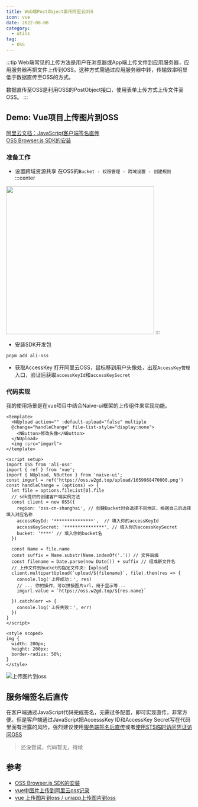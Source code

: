 ```yaml
---
title: Web端PostObject直传阿里云OSS
icon: vue
date: 2022-08-08
category:
  - utils
tag:
  - OSS
---
```

:::tip
Web端常见的上传方法是用户在浏览器或App端上传文件到应用服务器，应用服务器再把文件上传到OSS。这种方式需通过应用服务器中转，传输效率明显低于数据直传至OSS的方式。

数据直传至OSS是利用OSS的PostObject接口，使用表单上传方式上传文件至OSS。
:::


## Demo: Vue项目上传图片到OSS

[阿里云文档：JavaScript客户端签名直传](https://help.aliyun.com/document_detail/31925.htm?spm=a2c4g.11186623.0.0.4e5f43d3YpqQOt#concept-frd-4gy-5db)  
[OSS Browser.js SDK的安装](https://help.aliyun.com/document_detail/64041.html?spm=a2c4g.11186623.6.1028.70652f08sBl5jq)

### 准备工作
- 设置跨域资源共享
在OSS的`Bucket - 权限管理 - 跨域设置 - 创建规则`
:::center
<img src="https://oss.w2gd.top/blog/20220808231525.png" style="height:400px;"/>
:::

- 安装SDK开发包
```
pnpm add ali-oss
```
- 获取AccessKey
打开阿里云OSS，鼠标移到用户头像处，出现`AccessKey管理`入口，验证后获取`accessKeyId`和`accessKeySecret`

### 代码实现
我的使用场景是在vue项目中结合Naive-ui框架的上传组件来实现功能。
```vue
<template>
  <NUpload action="" :default-upload="false" multiple 
  @change="handleChange" file-list-style="display:none">
    <NButton>修改头像</NButton>
  </NUpload>
  <img :src="imgurl">
</template>

<script setup>
import OSS from 'ali-oss'
import { ref } from 'vue';
import { NUpload, NButton } from 'naive-ui';
const imgurl = ref('https://oss.w2gd.top/upload/1659968470000.png')
const handleChange = (options) => {
  let file = options.fileList[0].file
  // sdk提供的创建客户端实例方法
  const client = new OSS({
    region: 'oss-cn-shanghai', // 创建Bucket时会选择不同地区，根据自己的选择填入对应名称
    accessKeyId: '***************',  // 填入你的accessKeyId
    accessKeySecret: '***************', // 填入你的accessKeySecret
    bucket: '****' // 填入你的bucket名
  })

  const Name = file.name
  const suffix = Name.substr(Name.indexOf('.')) // 文件后缀
  const filename = Date.parse(new Date()) + suffix // 组成新文件名
  // 上传文件到bucket的指定文件夹:【upload】
  client.multipartUpload(`upload/${filename}`, file).then(res => {
    console.log('上传成功：', res)
    // ... 你的操作，可以拼接图片url，用于显示等...
    imgurl.value = `https://oss.w2gd.top/${res.name}`

  }).catch(err => {
    console.log('上传失败：', err)
  })
}
</script>

<style scoped>
img {
  width: 200px;
  height: 200px;
  border-radius: 50%;
}
</style>
```
![上传图片到oss](https://oss.w2gd.top/blog/1659968721000.gif)

## 服务端签名后直传
在客户端通过JavaScript代码完成签名，无需过多配置，即可实现直传，非常方便。但是客户端通过JavaScript把AccesssKey ID和AccessKey Secret写在代码里面有泄露的风险，强烈建议使用[服务端签名后直传](https://help.aliyun.com/document_detail/31926.htm?spm=a2c4g.11186623.0.0.1b9e4f77HUmpYT#concept-en4-sjy-5db)或者[使用STS临时访问凭证访问OSS](https://help.aliyun.com/document_detail/100624.htm?spm=a2c4g.11186623.0.0.1b9e344enBNbM0#concept-xzh-nzk-2gb)

> 还没尝试，代码暂无，待续

## 参考
- [OSS Browser.js SDK的安装](https://help.aliyun.com/document_detail/64041.html?spm=a2c4g.11186623.6.1028.70652f08sBl5jq)
- [vue中图片上传到阿里云oss记录](https://juejin.cn/post/6844903799945953287)
- [vue 上传图片到oss / uniapp上传图片到oss](https://codeantenna.com/a/wuAMIhSFIQ)